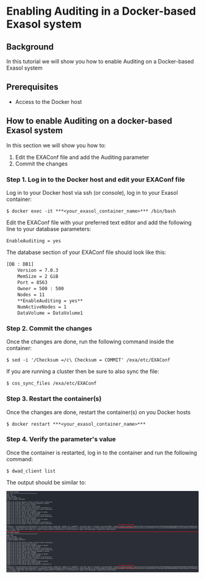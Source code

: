 # Enabling Auditing in a Docker-based Exasol system 
## Background

In this tutorial we will show you how to enable Auditing on a Docker-based Exasol system

## Prerequisites

* Access to the Docker host

## How to enable Auditing on a docker-based Exasol system

In this section we will show you how to:

1. Edit the EXAConf file and add the Auditing parameter
2. Commit the changes

### Step 1. Log in to the Docker host and edit your EXAConf file

Log in to your Docker host via ssh (or console), log in to your Exasol container:


```"lia-message-template-content-zone"
$ docker exec -it ***<your_exasol_container_name>*** /bin/bash
```
Edit the EXAConf file with your preferred text editor and add the following line to your database parameters: 


```
EnableAuditing = yes
```
The database section of your EXAConf file should look like this:


```
[DB : DB1]  
    Version = 7.0.3  
    MemSize = 2 GiB  
    Port = 8563  
    Owner = 500 : 500  
    Nodes = 11  
    **EnableAuditing = yes**  
    NumActiveNodes = 1  
    DataVolume = DataVolume1
```
### Step 2. Commit the changes

Once the changes are done, run the following command inside the container:


```
$ sed -i '/Checksum =/c\ Checksum = COMMIT' /exa/etc/EXAConf
```
If you are running a cluster then be sure to also sync the file:


```
$ cos_sync_files /exa/etc/EXAConf
```
### Step 3. Restart the container(s)

Once the changes are done, restart the container(s) on you Docker hosts


```
$ docker restart ***<your_exasol_container_name>***
```
### Step 4. Verify the parameter's value

Once the container is restarted, log in to the container and run the following command:


```
$ dwad_client list
```
The output should be similar to:

![](images/Audit_Docker.png)

